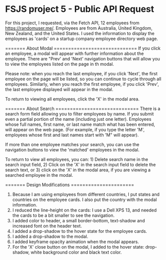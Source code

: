 # FSJS project 5 - Public API Request

For this project, I requested, via the Fetch API, 12 employees from https://randomuser.me/. Employees are from Australia, United Kingdom, New Zealand, and the United States.  I used the information to display the employees as 'cards' on a startup company employee directory web page.

======= About Modal =============================
If you click an employee, a modal will appear with further information about the employee.  There are "Prev' and 'Next' navigation buttons that will allow you to view the employees listed on the page in th modal.  

Please note: when you reach the last employee, if you click 'Next', the first employee on the page will be listed, so you can continue to cycle through all employees.  Similarly, when you reach the first employee, if you click 'Prev', the last employee displayed will appear in the modal.

To return to viewing all employees, click the 'X' in the modal area.

======= About Search =============================
There is a search form field allowing you to filter employees by name.  If you submit even a partial portion of the name (including just one letter).  Employees whose full names, first name, or last name match what has been entered, will appear on the web page.  (For example, if you type the letter 'M', employees whose first and last names start with 'M" will appear).

If more than one employee matches your search, you can use the navigation buttons to view the 'matched' employees in the modal.

To return to view all employees, you can: 1) Delete search name in the search input field, 2) Click on the 'X' in the search input field to delete the search text, or 3) click on the 'X' in the modal area, if you are viewing a searched employee in the modal.

======= Design Modifications ======================
1) Because I am using employees from different countries, I put states and countries on the employee cards.  I also put the country with the modal information.
2) I reduced the line-height on the cards:  I use a Dell XPS 13, and needed the cards to be a bit smaller to see the navigation.
3) I added color to header, a small border-bottom, text-shadow and increased font on the header text.
4) I added a drop-shadow to the hover state for the employee cards.
5) I added a drop-shadow to the modal.
6) I added keyframe opacity animation when the modal appears.
7) For the 'X' close button on the modal, I added to the hover state: drop-shadow, white background color and black text color.
